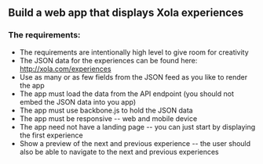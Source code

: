 ## Build a web app that displays Xola experiences

### The requirements:

* The requirements are intentionally high level to give room for creativity
* The JSON data for the experiences can be found here: http://xola.com/experiences
* Use as many or as few fields from the JSON feed as you like to render the app
* The app must load the data from the API endpoint (you should not embed the JSON data into you app)
* The app must use backbone.js to hold the JSON data
* The app must be responsive -- web and mobile device
* The app need not have a landing page -- you can just start by displaying the first experience
* Show a preview of the next and previous experience -- the user should also be able to navigate to the next and previous experiences